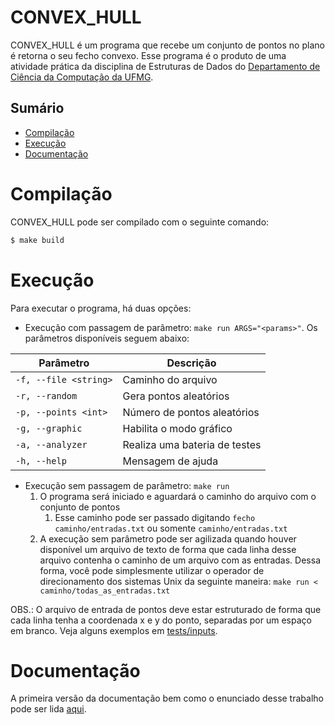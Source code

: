 # CONVEX_HULL
CONVEX_HULL é um programa que recebe um conjunto de pontos no plano é retorna o seu fecho convexo.
Esse programa é o produto de uma atividade prática da disciplina de Estruturas de Dados do [Departamento de Ciência da Computação da UFMG](https://dcc.ufmg.br/).

## Sumário
- [Compilação](#Compilação)
- [Execução](#Execução)
- [Documentação](#Documentação)

# Compilação
CONVEX_HULL pode ser compilado com o seguinte comando:

``` sh
$ make build
```

# Execução
Para executar o programa, há duas opções:

- Execução com passagem de parâmetro: ``make run ARGS="<params>"``. Os parâmetros disponíveis seguem abaixo:

| Parâmetro               | Descrição                                 |
|-------------------------|-------------------------------------------|
| `-f, --file <string>`   | Caminho do arquivo                        |
| `-r, --random`          | Gera pontos aleatórios                    |
| `-p, --points <int>`    | Número de pontos aleatórios               |
| `-g, --graphic`         | Habilita o modo gráfico                   |
| `-a, --analyzer`        | Realiza uma bateria de testes             |
| `-h, --help`            | Mensagem de ajuda                         |

- Execução sem passagem de parâmetro: ``make run``
    1. O programa será iniciado e aguardará o caminho do arquivo com o conjunto de pontos
        1. Esse caminho pode ser passado digitando ``fecho caminho/entradas.txt`` ou somente ``caminho/entradas.txt``
    2. A execução sem parâmetro pode ser agilizada quando houver disponível um arquivo de texto de forma que cada linha desse arquivo contenha o caminho de um arquivo com as entradas. Dessa forma, você pode simplesmente utilizar o operador de direcionamento dos sistemas Unix da seguinte maneira: ``make run < caminho/todas_as_entradas.txt``

OBS.: O arquivo de entrada de pontos deve estar estruturado de forma que cada linha tenha a coordenada x e y do ponto, separadas por um espaço em branco. Veja alguns exemplos em [tests/inputs](https://github.com/luk3rr/CONVEX_HULL/tree/main/tests/inputs).

# Documentação
A primeira versão da documentação bem como o enunciado desse trabalho pode ser lida [aqui](https://github.com/luk3rr/CONVEX_HULL/tree/main/docs).
